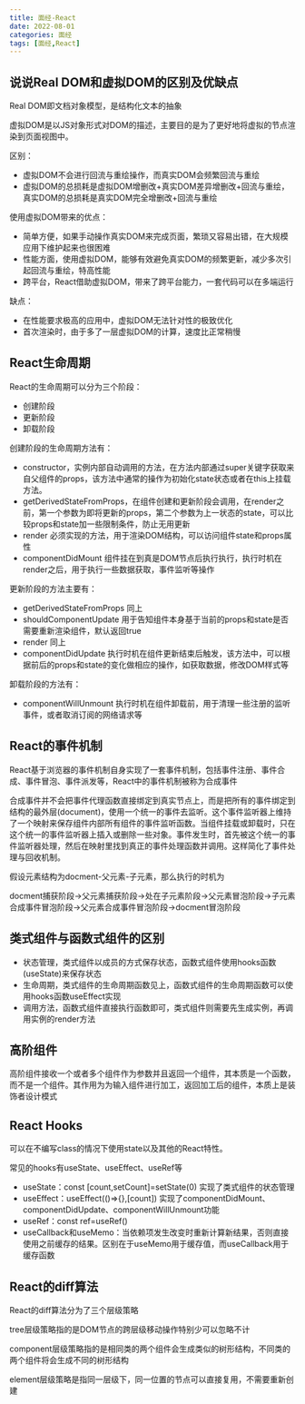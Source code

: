 ```yaml
---
title: 面经-React
date: 2022-08-01
categories: 面经
tags: [面经,React]
---
```

## 说说Real DOM和虚拟DOM的区别及优缺点

Real DOM即文档对象模型，是结构化文本的抽象

虚拟DOM是以JS对象形式对DOM的描述，主要目的是为了更好地将虚拟的节点渲染到页面视图中。

区别：

- 虚拟DOM不会进行回流与重绘操作，而真实DOM会频繁回流与重绘
- 虚拟DOM的总损耗是虚拟DOM增删改+真实DOM差异增删改+回流与重绘，真实DOM的总损耗是真实DOM完全增删改+回流与重绘

使用虚拟DOM带来的优点：

- 简单方便，如果手动操作真实DOM来完成页面，繁琐又容易出错，在大规模应用下维护起来也很困难
- 性能方面，使用虚拟DOM，能够有效避免真实DOM的频繁更新，减少多次引起回流与重绘，特高性能
- 跨平台，React借助虚拟DOM，带来了跨平台能力，一套代码可以在多端运行

缺点：

- 在性能要求极高的应用中，虚拟DOM无法针对性的极致优化
- 首次渲染时，由于多了一层虚拟DOM的计算，速度比正常稍慢

## React生命周期

React的生命周期可以分为三个阶段：

- 创建阶段
- 更新阶段
- 卸载阶段

创建阶段的生命周期方法有：

- constructor，实例内部自动调用的方法，在方法内部通过super关键字获取来自父组件的props，该方法中通常的操作为初始化state状态或者在this上挂载方法。
- getDerivedStateFromProps，在组件创建和更新阶段会调用，在render之前，第一个参数为即将更新的props，第二个参数为上一状态的state，可以比较props和state加一些限制条件，防止无用更新
- render 必须实现的方法，用于渲染DOM结构，可以访问组件state和props属性
- componentDidMount 组件挂在到真是DOM节点后执行执行，执行时机在render之后，用于执行一些数据获取，事件监听等操作

更新阶段的方法主要有：

- getDerivedStateFromProps 同上
- shouldComponentUpdate 用于告知组件本身基于当前的props和state是否需要重新渲染组件，默认返回true
- render 同上
- componentDidUpdate 执行时机在组件更新结束后触发，该方法中，可以根据前后的props和state的变化做相应的操作，如获取数据，修改DOM样式等

卸载阶段的方法有：

- componentWillUnmount 执行时机在组件卸载前，用于清理一些注册的监听事件，或者取消订阅的网络请求等

## React的事件机制

React基于浏览器的事件机制自身实现了一套事件机制，包括事件注册、事件合成、事件冒泡、事件派发等，React中的事件机制被称为合成事件

合成事件并不会把事件代理函数直接绑定到真实节点上，而是把所有的事件绑定到结构的最外层(document)，使用一个统一的事件去监听。这个事件监听器上维持了一个映射来保存组件内部所有组件的事件监听函数。当组件挂载或卸载时，只在这个统一的事件监听器上插入或删除一些对象。事件发生时，首先被这个统一的事件监听器处理，然后在映射里找到真正的事件处理函数并调用。这样简化了事件处理与回收机制。

假设元素结构为docment-父元素-子元素，那么执行的时机为

docment捕获阶段->父元素捕获阶段->处在子元素阶段->父元素冒泡阶段->子元素合成事件冒泡阶段->父元素合成事件冒泡阶段->docment冒泡阶段

## 类式组件与函数式组件的区别

- 状态管理，类式组件以成员的方式保存状态，函数式组件使用hooks函数(useState)来保存状态
- 生命周期，类式组件的生命周期函数见上，函数式组件的生命周期函数可以使用hooks函数useEffect实现
- 调用方法，函数式组件直接执行函数即可，类式组件则需要先生成实例，再调用实例的render方法

## 高阶组件

高阶组件接收一个或者多个组件作为参数并且返回一个组件，其本质是一个函数，而不是一个组件。其作用为为输入组件进行加工，返回加工后的组件，本质上是装饰者设计模式

## React Hooks

可以在不编写class的情况下使用state以及其他的React特性。

常见的hooks有useState、useEffect、useRef等

- useState：const [count,setCount]=setState(0) 实现了类式组件的状态管理
- useEffect：useEffect(()=>{},[count])  实现了componentDidMount、componentDidUpdate、componentWillUnmount功能
- useRef：const ref=useRef()
- useCallback和useMemo：当依赖项发生改变时重新计算新结果，否则直接使用之前缓存的结果。区别在于useMemo用于缓存值，而useCallback用于缓存函数

## React的diff算法

React的diff算法分为了三个层级策略

tree层级策略指的是DOM节点的跨层级移动操作特别少可以忽略不计

component层级策略指的是相同类的两个组件会生成类似的树形结构，不同类的两个组件将会生成不同的树形结构

element层级策略是指同一层级下，同一位置的节点可以直接复用，不需要重新创建
